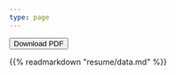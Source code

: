 ```yaml
---
type: page
---
```


<form method="get" action="https://jcleal.me/Resume.pdf">
  <button type="submit">Download PDF</button>
</form>

{{% readmarkdown "resume/data.md" %}}
